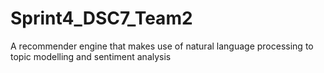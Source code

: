 # Sprint4_DSC7_Team2
A recommender engine that makes use of natural language processing to topic modelling and sentiment analysis
